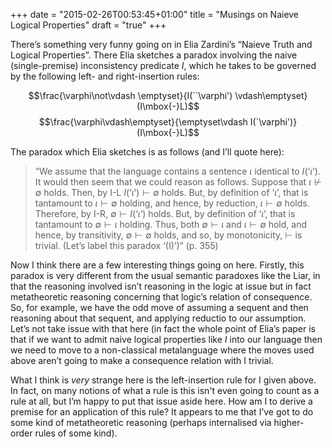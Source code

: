 +++
date = "2015-02-26T00:53:45+01:00"
title = "Musings on Naieve Logical Properties"
draft = "true"
+++

There’s something very funny going on in Elia Zardini’s “Naieve Truth and Logical Properties”. There Elia sketches
a paradox involving the naive (single-premise) inconsistency predicate $I$, which he takes to be governed by the 
following left- and right-insertion rules:

$$\frac{\varphi\not\vdash \emptyset}{I(``\varphi') \vdash\emptyset}(I\mbox{-}L)$$
$$\frac{\varphi\vdash\emptyset}{\emptyset\vdash I(`\varphi')}(I\mbox{-}L)$$

The paradox which Elia sketches is as follows (and I’ll quote here):

>“We assume that the language contains a sentence $\iota$ identical to $I(‘\iota’)$. It would then seem that we 
>could reason as follows. Suppose that $\iota\not\vdash\emptyset$ holds. Then, by I-L $I(‘\iota’)\vdash\emptyset$ 
>holds. But, by definition of ‘$\iota$’, that is tantamount to $\iota\vdash\emptyset$ holding, and hence, by 
>reduction, $\iota\vdash\emptyset$ holds. Therefore, by I-R, $\emptyset\vdash I(‘\iota’)$ holds. But, by 
>definition of ‘$\iota$’, that is tantamount to $\emptyset \vdash\iota$ holding. Thus, both $\emptyset\vdash\iota$ 
>and $\iota \vdash\emptyset$ hold, and hence, by transitivity, $\emptyset\vdash\emptyset$ holds, and so, by
>monotonicity, $\vdash$ is trivial. (Let’s label this paradox ‘(I)’)” (p. 355)

Now I think there are a few interesting things going on here. Firstly, this paradox is very different from the 
usual semantic paradoxes like the Liar, in that the reasoning involved isn’t reasoning in the logic at issue but 
in fact metatheoretic reasoning concerning that logic’s relation of consequence. So, for example, we have the odd 
move of assuming a sequent and then reasoning about that sequent, and applying reductio to our assumption. Let’s 
not take issue with that here (in fact the whole point of Elia’s paper is that if we want to admit naive logical 
properties like $I$ into our language then we need to move to a non-classical metalanguage where the moves used 
above aren’t going to make a consequence relation with I trivial. 

What I think is *very* strange here is the left-insertion rule for I given above. In fact, on many notions of what 
a rule is this isn't even going to count as a rule at all, but I’m happy to put that issue aside here. How am I to 
derive a premise for an application of this rule? It appears to me that I’ve got to do some kind of metatheoretic 
reasoning (perhaps internalised via higher-order rules of some kind). 

